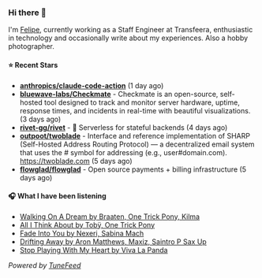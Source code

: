 ### Hi there 👋

I'm [Felipe](https://felipevm.com), currently working as a Staff Engineer at Transfeera, enthusiastic in technology and occasionally write about my experiences. Also a hobby photographer.

#### ⭐ Recent Stars
- **[anthropics/claude-code-action](https://github.com/anthropics/claude-code-action)** (1 day ago)
- **[bluewave-labs/Checkmate](https://github.com/bluewave-labs/Checkmate)** - Checkmate is an open-source, self-hosted tool designed to track and monitor server hardware, uptime, response times, and incidents in real-time with beautiful visualizations. (3 days ago)
- **[rivet-gg/rivet](https://github.com/rivet-gg/rivet)** - 🔩 Serverless for stateful backends (4 days ago)
- **[outpoot/twoblade](https://github.com/outpoot/twoblade)** - Interface and reference implementation of SHARP (Self-Hosted Address Routing Protocol) — a decentralized email system that uses the # symbol for addressing (e.g., user#domain.com). https://twoblade.com (5 days ago)
- **[flowglad/flowglad](https://github.com/flowglad/flowglad)** - Open source payments &#43; billing infrastructure (5 days ago)

#### 🎧 What I have been listening
- [Walking On A Dream by Braaten, One Trick Pony, Kilma](https://open.spotify.com/track/168j21rfvVnyptl3ctjO5h)
- [All I Think About by Tobÿ, One Trick Pony](https://open.spotify.com/track/7JbpzzQ9bM1gprjgTsBJOP)
- [Fade Into You by Nexeri, Sabina Mach](https://open.spotify.com/track/0fSJlpyI5y6XWZ0Nqk421Y)
- [Drifting Away by Aron Matthews, Maxiz, Saintro P Sax Up](https://open.spotify.com/track/3yeuG4c0lmwuHwFWD4W4dm)
- [Stop Playing With My Heart by Viva La Panda](https://open.spotify.com/track/4riplbh3UAhvXpffohPDkr)

_Powered by [TuneFeed](https://tunefeed.app?ref=github.com)_
